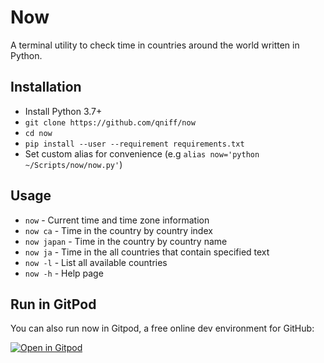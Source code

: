 # Now
A terminal utility to check time in countries around the world written in Python.

## Installation
* Install Python 3.7+
* ```git clone https://github.com/qniff/now```
* ```cd now```
* ```pip install --user --requirement requirements.txt```
* Set custom alias for convenience (e.g ```alias now='python ~/Scripts/now/now.py'```)

## Usage
* ```now``` - Current time and time zone information
* ```now ca``` - Time in the country by country index
* ```now japan``` - Time in the country by country name
* ```now ja``` - Time in the all countries that contain specified text
* ```now -l``` - List all available countries
* ```now -h``` - Help page

## Run in GitPod
You can also run now in Gitpod, a free online dev environment for GitHub:

[![Open in Gitpod](https://gitpod.io/button/open-in-gitpod.svg)](https://gitpod.io/#https://github.com/qniff/now)